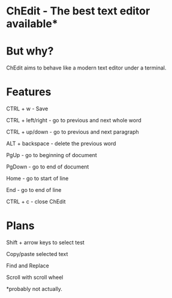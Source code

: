 # ChEdit - The best text editor available*

# But why?
ChEdit aims to behave like a modern text editor under a terminal.

# Features
CTRL + w - Save

CTRL + left/right - go to previous and next whole word

CTRL + up/down - go to previous and next paragraph

ALT + backspace - delete the previous word

PgUp - go to beginning of document

PgDown - go to end of document

Home - go to start of line

End - go to end of line

CTRL + c - close ChEdit

# Plans
Shift + arrow keys to select test

Copy/paste selected text

Find and Replace

Scroll with scroll wheel


*probably not actually.